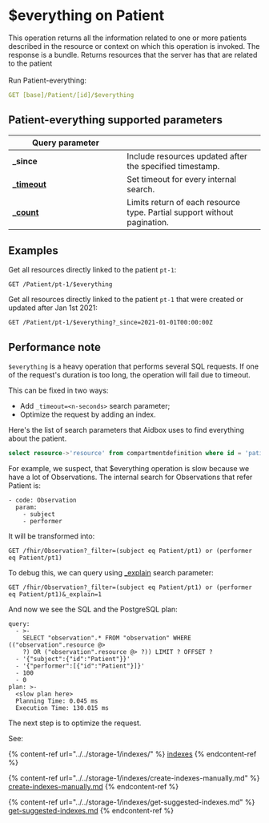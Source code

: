 # $everything on Patient

This operation returns all the information related to one or more patients described in the resource or context on which this operation is invoked. The response is a bundle. Returns resources that the server has that are related to the patient\
\
Run Patient-everything:

```yaml
GET [base]/Patient/[id]/$everything
```

## Patient-everything supported parameters <a href="#patient-everything-parameters" id="patient-everything-parameters"></a>

<table><thead><tr><th width="212.70358306188928">Query parameter</th><th></th></tr></thead><tbody><tr><td><strong>_since</strong></td><td>Include resources updated after the specified timestamp.</td></tr><tr><td><a href="search-1/search-parameters-list/_timeout.md"><strong>_timeout</strong></a></td><td>Set timeout for every internal search. </td></tr><tr><td><a href="search-1/search-parameters-list/_count-and-_page.md"><strong>_count</strong></a></td><td>Limits return of each resource type. Partial support without pagination.</td></tr></tbody></table>

## Examples

Get all resources directly linked to the patient `pt-1`:

```
GET /Patient/pt-1/$everything
```

Get all resources directly linked to the patient `pt-1` that were created or updated after Jan 1st 2021:

```
GET /Patient/pt-1/$everything?_since=2021-01-01T00:00:00Z
```

## Performance note

`$everything` is a heavy operation that performs several SQL requests. If one of the request's duration is too long, the operation will fail due to timeout.

This can be fixed in two ways:

* Add `_timeout=<n-seconds>` search parameter;
* Optimize the request by adding an index.

Here's the list of search parameters that Aidbox uses to find everything about the patient.

```sql
select resource->'resource' from compartmentdefinition where id = 'patient'
```

For example, we suspect, that $everything operation is slow because we have a lot of Observations. The internal search for Observations that refer Patient is:

```
- code: Observation
  param:
    - subject
    - performer
```

It will be transformed into:

```
GET /fhir/Observation?_filter=(subject eq Patient/pt1) or (performer eq Patient/pt1)
```

To debug this, we can query using [\_explain](search-1/search-parameters-list/\_explain.md) search parameter:

```
GET /fhir/Observation?_filter=(subject eq Patient/pt1) or (performer eq Patient/pt1)&_explain=1
```

And now we see the SQL and the PostgreSQL plan:

```
query:
  - >-
    SELECT "observation".* FROM "observation" WHERE (("observation".resource @>
    ?) OR ("observation".resource @> ?)) LIMIT ? OFFSET ? 
  - '{"subject":{"id":"Patient"}}'
  - '{"performer":[{"id":"Patient"}]}'
  - 100
  - 0
plan: >-
  <slow plan here>
  Planning Time: 0.045 ms
  Execution Time: 130.015 ms
```

The next step is to optimize the request.&#x20;

See:

{% content-ref url="../../storage-1/indexes/" %}
[indexes](../../storage-1/indexes/)
{% endcontent-ref %}

{% content-ref url="../../storage-1/indexes/create-indexes-manually.md" %}
[create-indexes-manually.md](../../storage-1/indexes/create-indexes-manually.md)
{% endcontent-ref %}

{% content-ref url="../../storage-1/indexes/get-suggested-indexes.md" %}
[get-suggested-indexes.md](../../storage-1/indexes/get-suggested-indexes.md)
{% endcontent-ref %}
